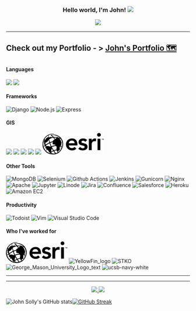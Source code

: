 <h3 align="center">
  Hello world, I'm John!
  <img src="https://media.giphy.com/media/hvRJCLFzcasrR4ia7z/giphy.gif" width="28">
</h3>

<!-- Typing SVG -->
<p align="center">
  <img src="https://readme-typing-svg.herokuapp.com?lines=Full-Stack+Developer+%2B+Geospatial;Always+learning+new+things">
</p>

---


<h2>Check out my Portfolio - > <a target="_blank" href="https://blogthedata.com/category/portfolio/">John's Portfolio 🗺</a><h2>

#### Languages
<img src="https://user-images.githubusercontent.com/9572232/179663910-c447e149-7ebc-4d36-a620-a3776e334326.png" height="30"></img>
<img src="https://user-images.githubusercontent.com/9572232/179662559-d909f40d-d2f4-425a-aa8b-5ad17e9aaaed.png" height="30"></img>
#### Frameworks
![Django](https://img.shields.io/badge/Django-092E20.svg?style=for-the-badge&logo=Django&logoColor=white)
![Node.js](https://img.shields.io/badge/Node.js-339933.svg?style=for-the-badge&logo=nodedotjs&logoColor=white)
![Express](https://img.shields.io/badge/Express-000000.svg?style=for-the-badge&logo=Express&logoColor=white)
#### GIS
<img src="https://user-images.githubusercontent.com/9572232/179357369-dc65b584-6662-4ca3-b293-34a36a23a50d.png" height="30"></img>
<img src="https://user-images.githubusercontent.com/9572232/179357243-bae2459a-5145-42fa-9fbf-c853d1e16c4d.png" height="30"></img>
<img src="https://user-images.githubusercontent.com/9572232/179356712-80469202-25bb-456a-ac8c-14069f9b8906.png" height="30"></img>
<img src="https://user-images.githubusercontent.com/9572232/179356071-0cafe068-3e19-4c08-934e-5009785a4ce9.png" height="30"></img>
<img src="https://user-images.githubusercontent.com/9572232/179357058-c6401511-aa70-41f9-b487-5b20d23678d1.png" height="30"></img>
![Esri](./esri_logo.svg)
#### Other Tools
![MongoDB](https://img.shields.io/badge/MongoDB-47A248.svg?style=for-the-badge&logo=MongoDB&logoColor=white)
![Selenium](https://img.shields.io/badge/Selenium-43B02A.svg?style=for-the-badge&logo=Selenium&logoColor=white)
![Github Actions](https://camo.githubusercontent.com/f8288ca79525f949c40a73eb967f2e2e8596c699758e42feedf3dec9d57af653/68747470733a2f2f696d672e736869656c64732e696f2f62616467652f476974487562253230416374696f6e732d3230383846462e7376673f7374796c653d666f722d7468652d6261646765266c6f676f3d4769744875622d416374696f6e73266c6f676f436f6c6f723d7768697465)
![Jenkins](https://img.shields.io/badge/Jenkins-D24939.svg?style=for-the-badge&logo=Jenkins&logoColor=white)
![Gunicorn](https://img.shields.io/badge/Gunicorn-499848.svg?style=for-the-badge&logo=Gunicorn&logoColor=white)
![Nginx](https://img.shields.io/badge/NGINX-009639.svg?style=for-the-badge&logo=NGINX&logoColor=white)
![Apache](https://camo.githubusercontent.com/299eb0e1ad2382b6da278f36bc6659e38f29ecfb6a47e043fdee8bad488cb957/68747470733a2f2f696d672e736869656c64732e696f2f62616467652f4170616368652d4432323132382e7376673f7374796c653d666f722d7468652d6261646765266c6f676f3d417061636865266c6f676f436f6c6f723d7768697465)
![Jupyter](https://img.shields.io/badge/Jupyter-F37626.svg?style=for-the-badge&logo=Jupyter&logoColor=white)
![Linode](https://img.shields.io/badge/Linode-00A95C.svg?style=for-the-badge&logo=Linode&logoColor=white)
![Jira](https://img.shields.io/badge/Jira-0052CC.svg?style=for-the-badge&logo=Jira&logoColor=white)
![Confluence](https://img.shields.io/badge/Confluence-172B4D.svg?style=for-the-badge&logo=Confluence&logoColor=white)
![Salesforce](https://img.shields.io/badge/Salesforce-00A1E0.svg?style=for-the-badge&logo=Salesforce&logoColor=white)
![Heroku](https://img.shields.io/badge/Heroku-430098.svg?style=for-the-badge&logo=Heroku&logoColor=white)
![Amazon EC2](https://img.shields.io/badge/Amazon%20EC2-FF9900.svg?style=for-the-badge&logo=Amazon-EC2&logoColor=white)
#### Productivity
![Todoist](https://img.shields.io/badge/Todoist-E44332.svg?style=for-the-badge&logo=Todoist&logoColor=white)
![Vim](https://img.shields.io/badge/Vim-019733.svg?style=for-the-badge&logo=Vim&logoColor=white)
![Visual Studio Code](https://img.shields.io/badge/Visual%20Studio%20Code-007ACC.svg?style=for-the-badge&logo=Visual-Studio-Code&logoColor=white)
#### Who I've worked for
![Esri](./esri_logo.svg)
![YellowFin_logo](https://user-images.githubusercontent.com/9572232/176968781-bc3b7969-2b06-4470-99c3-4413ec60e8fa.png)
![STKO](https://user-images.githubusercontent.com/9572232/176968770-827d7d47-99c8-4e50-8b72-65109bdaaf5f.png)
![George_Mason_University_Logo_text](https://user-images.githubusercontent.com/9572232/176968733-4d3a643c-f9a5-4fa5-ab4c-b09a4e30b890.png)
![ucsb-navy-white](https://user-images.githubusercontent.com/9572232/176968760-7aadace2-8450-4180-9121-b0edceaefa87.png)

---

---

<p align="center">
<a href="https://github.com/anuraghazra/github-readme-stats">
  <img src="https://github-readme-stats.vercel.app/api/top-langs/?username=jsolly&theme=default_repocard" />
</a>
<a href="https://twitter.com/_jsolly">
  <img src="https://github-readme-twitter.gazf.vercel.app/api?id=_jsolly&show_reply=off&show_retweet=off" />
</a>


![John Solly's GitHub stats](https://github-readme-stats.vercel.app/api?username=jsolly&show_icons=true&theme=default_repocard)[![GitHub Streak](https://github-readme-streak-stats.herokuapp.com/?user=jsolly&theme=default_repocard)](https://git.io/streak-stats)
  </p>
